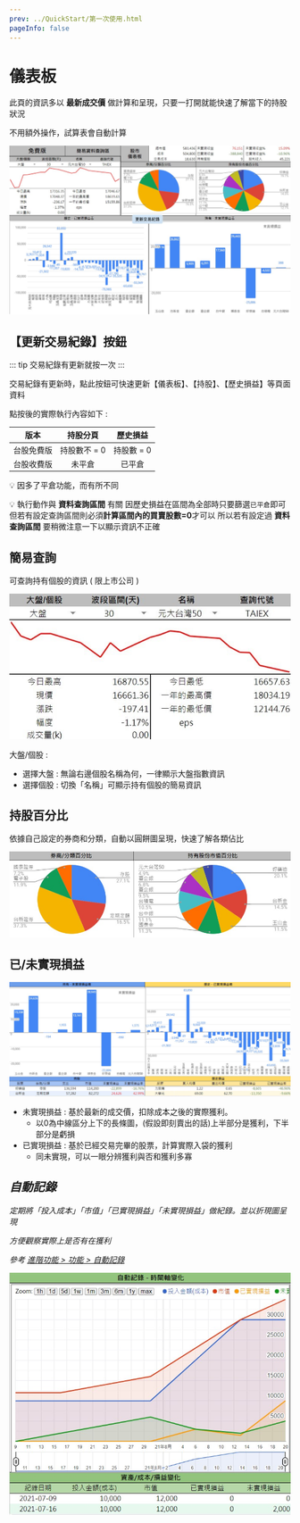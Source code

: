 ```yaml
---
prev: ../QuickStart/第一次使用.html
pageInfo: false
---
```


# 儀表板

  此頁的資訊多以 __最新成交價__ 做計算和呈現，只要一打開就能快速了解當下的持股狀況

  不用額外操作，試算表會自動計算

  ![](../../.vuepress/public/images/版本_免費版.jpg)

## 【更新交易紀錄】按鈕

  ::: tip 交易紀錄有更新就按一次
  :::

  交易紀錄有更新時，點此按鈕可快速更新【儀表板】、【持股】、【歷史損益】等頁面資料

  點按後的實際執行內容如下 :

 |   版本   | 持股分頁 | 歷史損益 |
|:------:|:--------:|:-------------: |
| 台股免費版  | 持股數不 = 0 |  持股數 = 0 |
| 台股收費版 | 未平倉       |  已平倉     |
 
 💡 因多了平倉功能，而有所不同

💡 執行動作與 **資料查詢區間** 有關
因歷史損益在區間為全部時只要篩選`已平倉`即可
但若有設定查詢區間則必須**計算區間內的買賣股數=0**才可以
所以若有設定過 **資料查詢區間** 要稍微注意一下以顯示資訊不正確

## 簡易查詢

  可查詢持有個股的資訊 ( 限上市公司 )

  ![](../../.vuepress/public/images/基本功能_簡易查詢.jpg)
  
  大盤/個股 :
  - 選擇大盤 : 無論右邊個股名稱為何，一律顯示大盤指數資訊
  - 選擇個股 : 切換「名稱」可顯示持有個股的簡易資訊

## 持股百分比

  依據自己設定的券商和分類，自動以圓餅圖呈現，快速了解各類佔比
  
  ![](../../.vuepress/public/images/基本功能_百分比.jpg)

## 已/未實現損益

  ![](../../.vuepress/public/images/基本功能_損益長條圖.jpg)

  - 未實現損益 : 基於最新的成交價，扣除成本之後的實際獲利。
    - 以0為中線區分上下的長條圖，(假設即刻賣出的話)上半部分是獲利，下半部分是虧損
  - 已實現損益 : 基於已經交易完畢的股票，計算實際入袋的獲利
    - 同未實現，可以一眼分辨獲利與否和獲利多寡

## <i class="fa-solid fa-star"/>自動記錄 <Badge type="warning" text="進階功能"/>

  定期將「投入成本」「市值」「已實現損益」「未實現損益」做紀錄。並以折現圖呈現

  方便觀察實際上是否有在獲利

  參考 [進階功能 > 功能 > 自動記錄](../PayOnly/進階功能.md#自動記錄)

  ![](../../.vuepress/public/images/進階功能_自動記錄.jpg)
